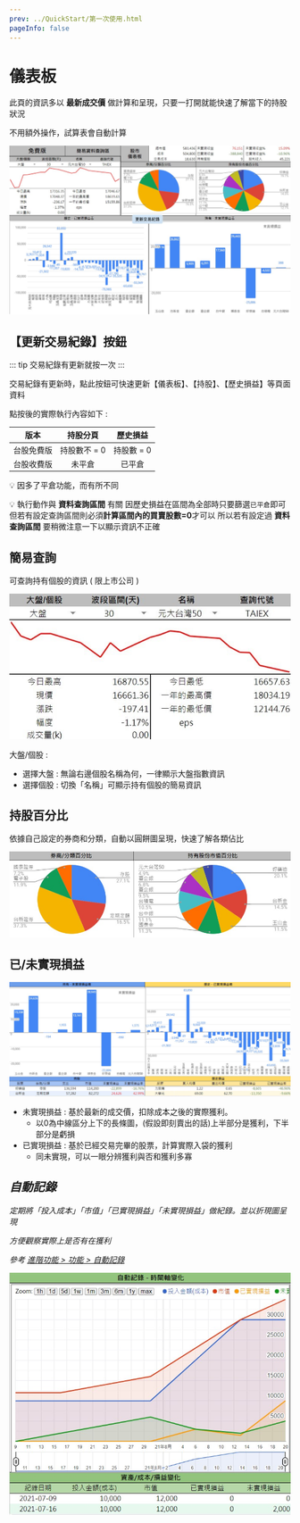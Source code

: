 ```yaml
---
prev: ../QuickStart/第一次使用.html
pageInfo: false
---
```


# 儀表板

  此頁的資訊多以 __最新成交價__ 做計算和呈現，只要一打開就能快速了解當下的持股狀況

  不用額外操作，試算表會自動計算

  ![](../../.vuepress/public/images/版本_免費版.jpg)

## 【更新交易紀錄】按鈕

  ::: tip 交易紀錄有更新就按一次
  :::

  交易紀錄有更新時，點此按鈕可快速更新【儀表板】、【持股】、【歷史損益】等頁面資料

  點按後的實際執行內容如下 :

 |   版本   | 持股分頁 | 歷史損益 |
|:------:|:--------:|:-------------: |
| 台股免費版  | 持股數不 = 0 |  持股數 = 0 |
| 台股收費版 | 未平倉       |  已平倉     |
 
 💡 因多了平倉功能，而有所不同

💡 執行動作與 **資料查詢區間** 有關
因歷史損益在區間為全部時只要篩選`已平倉`即可
但若有設定查詢區間則必須**計算區間內的買賣股數=0**才可以
所以若有設定過 **資料查詢區間** 要稍微注意一下以顯示資訊不正確

## 簡易查詢

  可查詢持有個股的資訊 ( 限上市公司 )

  ![](../../.vuepress/public/images/基本功能_簡易查詢.jpg)
  
  大盤/個股 :
  - 選擇大盤 : 無論右邊個股名稱為何，一律顯示大盤指數資訊
  - 選擇個股 : 切換「名稱」可顯示持有個股的簡易資訊

## 持股百分比

  依據自己設定的券商和分類，自動以圓餅圖呈現，快速了解各類佔比
  
  ![](../../.vuepress/public/images/基本功能_百分比.jpg)

## 已/未實現損益

  ![](../../.vuepress/public/images/基本功能_損益長條圖.jpg)

  - 未實現損益 : 基於最新的成交價，扣除成本之後的實際獲利。
    - 以0為中線區分上下的長條圖，(假設即刻賣出的話)上半部分是獲利，下半部分是虧損
  - 已實現損益 : 基於已經交易完畢的股票，計算實際入袋的獲利
    - 同未實現，可以一眼分辨獲利與否和獲利多寡

## <i class="fa-solid fa-star"/>自動記錄 <Badge type="warning" text="進階功能"/>

  定期將「投入成本」「市值」「已實現損益」「未實現損益」做紀錄。並以折現圖呈現

  方便觀察實際上是否有在獲利

  參考 [進階功能 > 功能 > 自動記錄](../PayOnly/進階功能.md#自動記錄)

  ![](../../.vuepress/public/images/進階功能_自動記錄.jpg)
